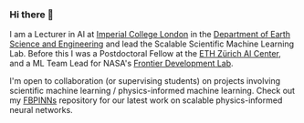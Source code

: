 ### Hi there 👋

I am a Lecturer in AI at [Imperial College London](https://www.imperial.ac.uk/) in the [Department of Earth Science and Engineering](https://www.imperial.ac.uk/earth-science/) and lead the Scalable Scientific Machine Learning Lab. Before this I was a Postdoctoral Fellow at the [ETH Zürich AI Center](https://ai.ethz.ch/), and a ML Team Lead for NASA's [Frontier Development Lab](https://frontierdevelopmentlab.org/).

I'm open to collaboration (or supervising students) on projects involving scientific machine learning / physics-informed machine learning. Check out my [FBPINNs](https://github.com/benmoseley/FBPINNs) repository for our latest work on scalable physics-informed neural networks.

<!--
**benmoseley/benmoseley** is a ✨ _special_ ✨ repository because its `README.md` (this file) appears on your GitHub profile.

Here are some ideas to get you started:

- 🔭 I’m currently working on ...
- 🌱 I’m currently learning ...
- 👯 I’m looking to collaborate on ...
- 🤔 I’m looking for help with ...
- 💬 Ask me about ...
- 📫 How to reach me: ...
- 😄 Pronouns: ...
- ⚡ Fun fact: ...
-->
